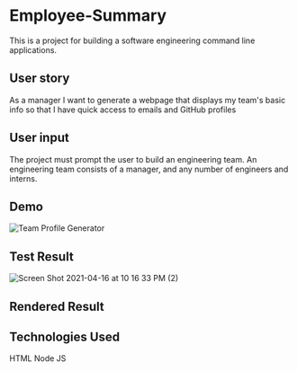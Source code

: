 # Employee-Summary

This is a project for building a software engineering command line applications.

## User story

As a manager
I want to generate a webpage that displays my team's basic info
so that I have quick access to emails and GitHub profiles

## User input

The project must prompt the user to build an engineering team. An engineering
team consists of a manager, and any number of engineers and interns.

## Demo

![Team Profile Generator](https://user-images.githubusercontent.com/70453836/115099233-97c5b680-9f02-11eb-924f-c8282c73fc8c.gif)

## Test Result

![Screen Shot 2021-04-16 at 10 16 33 PM (2)](https://user-images.githubusercontent.com/70453836/115099304-19b5df80-9f03-11eb-91bc-0dd81881dcec.png)

## Rendered Result

## Technologies Used
HTML
Node JS
